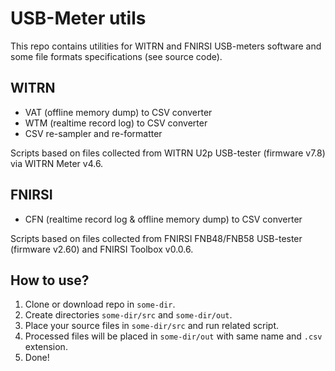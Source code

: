 # USB-Meter utils

This repo contains utilities for WITRN and FNIRSI USB-meters
software and some file formats specifications (see source code).

## WITRN

* VAT (offline memory dump) to CSV converter
* WTM (realtime record log) to CSV converter
* CSV re-sampler and re-formatter

Scripts based on files collected from WITRN U2p
USB-tester (firmware v7.8) via WITRN Meter v4.6.

## FNIRSI

* CFN (realtime record log & offline memory dump) to CSV converter

Scripts based on files collected from FNIRSI FNB48/FNB58
USB-tester (firmware v2.60) and FNIRSI Toolbox v0.0.6.

## How to use?

1. Clone or download repo in `some-dir`.
2. Create directories `some-dir/src` and `some-dir/out`.
3. Place your source files in `some-dir/src` and run related script.
4. Processed files will be placed in `some-dir/out`
   with same name and `.csv` extension.
5. Done!
